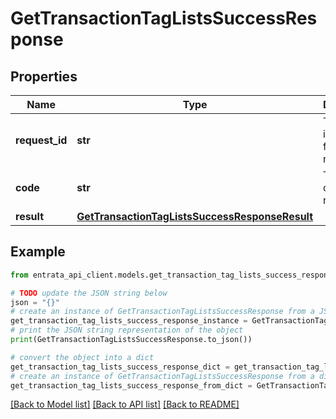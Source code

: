 # GetTransactionTagListsSuccessResponse


## Properties

Name | Type | Description | Notes
------------ | ------------- | ------------- | -------------
**request_id** | **str** | The unique identifier for the request. | 
**code** | **str** | The status code of the response. | 
**result** | [**GetTransactionTagListsSuccessResponseResult**](GetTransactionTagListsSuccessResponseResult.md) |  | 

## Example

```python
from entrata_api_client.models.get_transaction_tag_lists_success_response import GetTransactionTagListsSuccessResponse

# TODO update the JSON string below
json = "{}"
# create an instance of GetTransactionTagListsSuccessResponse from a JSON string
get_transaction_tag_lists_success_response_instance = GetTransactionTagListsSuccessResponse.from_json(json)
# print the JSON string representation of the object
print(GetTransactionTagListsSuccessResponse.to_json())

# convert the object into a dict
get_transaction_tag_lists_success_response_dict = get_transaction_tag_lists_success_response_instance.to_dict()
# create an instance of GetTransactionTagListsSuccessResponse from a dict
get_transaction_tag_lists_success_response_from_dict = GetTransactionTagListsSuccessResponse.from_dict(get_transaction_tag_lists_success_response_dict)
```
[[Back to Model list]](../README.md#documentation-for-models) [[Back to API list]](../README.md#documentation-for-api-endpoints) [[Back to README]](../README.md)


